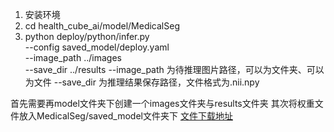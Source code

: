 1. 安装环境
2. cd health_cube_ai/model/MedicalSeg
3. python deploy/python/infer.py \
--config saved_model/deploy.yaml \
--image_path ../images \
--save_dir ../results
--image_path 为待推理图片路径，可以为文件夹、可以为文件
--save_dir 为推理结果保存路径，文件格式为.nii.npy


首先需要再model文件夹下创建一个images文件夹与results文件夹
其次将权重文件放入MedicalSeg/saved_model文件夹下
[文件下载地址](https://drive.google.com/drive/folders/1huuxj7CgfgV-vk1BAcqwVn2fgGlfyvky?usp=drive_link)

